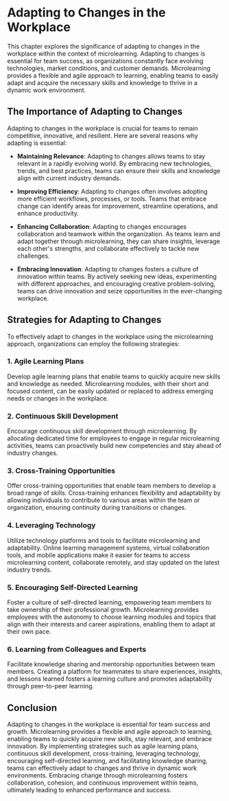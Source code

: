 Adapting to Changes in the Workplace
=============================================

This chapter explores the significance of adapting to changes in the workplace within the context of microlearning. Adapting to changes is essential for team success, as organizations constantly face evolving technologies, market conditions, and customer demands. Microlearning provides a flexible and agile approach to learning, enabling teams to easily adapt and acquire the necessary skills and knowledge to thrive in a dynamic work environment.

The Importance of Adapting to Changes
-------------------------------------

Adapting to changes in the workplace is crucial for teams to remain competitive, innovative, and resilient. Here are several reasons why adapting is essential:

* **Maintaining Relevance**: Adapting to changes allows teams to stay relevant in a rapidly evolving world. By embracing new technologies, trends, and best practices, teams can ensure their skills and knowledge align with current industry demands.

* **Improving Efficiency**: Adapting to changes often involves adopting more efficient workflows, processes, or tools. Teams that embrace change can identify areas for improvement, streamline operations, and enhance productivity.

* **Enhancing Collaboration**: Adapting to changes encourages collaboration and teamwork within the organization. As teams learn and adapt together through microlearning, they can share insights, leverage each other's strengths, and collaborate effectively to tackle new challenges.

* **Embracing Innovation**: Adapting to changes fosters a culture of innovation within teams. By actively seeking new ideas, experimenting with different approaches, and encouraging creative problem-solving, teams can drive innovation and seize opportunities in the ever-changing workplace.

Strategies for Adapting to Changes
----------------------------------

To effectively adapt to changes in the workplace using the microlearning approach, organizations can employ the following strategies:

### 1\. Agile Learning Plans

Develop agile learning plans that enable teams to quickly acquire new skills and knowledge as needed. Microlearning modules, with their short and focused content, can be easily updated or replaced to address emerging needs or changes in the workplace.

### 2\. Continuous Skill Development

Encourage continuous skill development through microlearning. By allocating dedicated time for employees to engage in regular microlearning activities, teams can proactively build new competencies and stay ahead of industry changes.

### 3\. Cross-Training Opportunities

Offer cross-training opportunities that enable team members to develop a broad range of skills. Cross-training enhances flexibility and adaptability by allowing individuals to contribute to various areas within the team or organization, ensuring continuity during transitions or changes.

### 4\. Leveraging Technology

Utilize technology platforms and tools to facilitate microlearning and adaptability. Online learning management systems, virtual collaboration tools, and mobile applications make it easier for teams to access microlearning content, collaborate remotely, and stay updated on the latest industry trends.

### 5\. Encouraging Self-Directed Learning

Foster a culture of self-directed learning, empowering team members to take ownership of their professional growth. Microlearning provides employees with the autonomy to choose learning modules and topics that align with their interests and career aspirations, enabling them to adapt at their own pace.

### 6\. Learning from Colleagues and Experts

Facilitate knowledge sharing and mentorship opportunities between team members. Creating a platform for teammates to share experiences, insights, and lessons learned fosters a learning culture and promotes adaptability through peer-to-peer learning.

Conclusion
----------

Adapting to changes in the workplace is essential for team success and growth. Microlearning provides a flexible and agile approach to learning, enabling teams to quickly acquire new skills, stay relevant, and embrace innovation. By implementing strategies such as agile learning plans, continuous skill development, cross-training, leveraging technology, encouraging self-directed learning, and facilitating knowledge sharing, teams can effectively adapt to changes and thrive in dynamic work environments. Embracing change through microlearning fosters collaboration, cohesion, and continuous improvement within teams, ultimately leading to enhanced performance and success.
